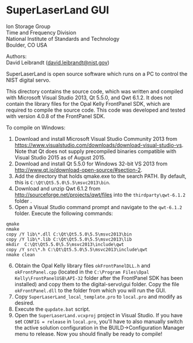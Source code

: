 # SuperLaserLand GUI

Ion Storage Group  
Time and Frequency Division  
National Institute of Standards and Technology  
Boulder, CO USA

Authors:  
David Leibrandt (david.leibrandt@nist.gov)

SuperLaserLand is open source software which runs on a PC to control the NIST digital servo.

This directory contains the source code, which was written and compiled with Microsoft Visual Studio 2013, Qt 5.5.0, and Qwt 6.1.2.  It does not contain the library files for the Opal Kelly FrontPanel SDK, which are required to compile the source code.  This code was developed and tested with version 4.0.8 of the FrontPanel SDK.

To compile on Windows:  
1. Download and install Microsoft Visual Studio Community 2013 from https://www.visualstudio.com/downloads/download-visual-studio-vs.  Note that Qt does not supply precompiled binaries compatible with Visual Studio 2015 as of August 2015.  
2. Download and install Qt 5.5.0 for Windows 32-bit VS 2013 from http://www.qt.io/download-open-source/#section-2.  
3. Add the directory that holds qmake.exe to the search PATH.  By default, this is `C:\Qt\Qt5.5.0\5.5\msvc2013\bin`.  
4. Download and unzip Qwt 6.1.2 from http://sourceforge.net/projects/qwt/files
into the `thirdparty\qwt-6.1.2` folder  .
5. Open a Visual Studio command prompt and navigate to the `qwt-6.1.2` folder.  Execute the following commands:  
```
qmake
nmake
copy /Y lib\*.dll C:\Qt\Qt5.5.0\5.5\msvc2013\bin
copy /Y lib\*.lib C:\Qt\Qt5.5.0\5.5\msvc2013\lib
mkdir  C:\Qt\Qt5.5.0\5.5\msvc2013\include\qwt
copy /Y src\*.h C:\Qt\Qt5.5.0\5.5\msvc2013\include\qwt
nmake clean
```  
6. Obtain the Opal Kelly library files `okFrontPanelDLL.h` and `okFrontPanel.cpp` (located in the `C:\Program Files\Opal Kelly\FrontPanelUSB\API-32` folder after the FrontPanel SDK has been installed) and copy them to the digital-servo\gui folder.  Copy the file `okFrontPanel.dll` to the folder from which you will run the GUI.  
7. Copy `SuperLaserLand_local_template.pro` to `local.pro` and modify as desired.
8. Execute the `qupdate.bat` script.  
9. Open the `SuperLaserLand.vcxproj` project in Visual Studio.  If you have set `CONFIG = release` in `local.pro`, you'll have to also manually switch the active solution configuration in the BUILD->Configuration Manager menu to release.  Now you should finally be ready to compile!  